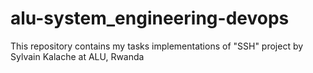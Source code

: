 # alu-system_engineering-devops
This repository contains my tasks implementations of "SSH" project by Sylvain Kalache at ALU, Rwanda
